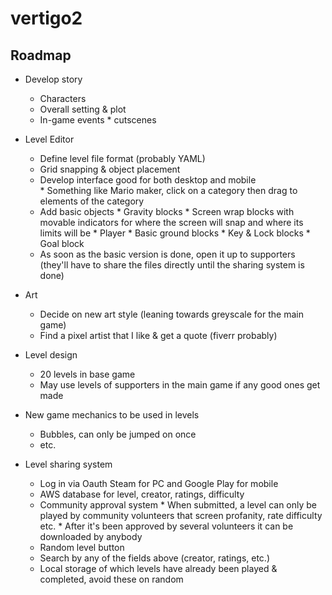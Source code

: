 # vertigo2

## Roadmap

* Develop story
    * Characters
    * Overall setting & plot
    * In-game events * cutscenes

* Level Editor
    * Define level file format (probably YAML)
    * Grid snapping & object placement
    * Develop interface good for both desktop and mobile    
          * Something like Mario maker, click on a category then drag to elements of the category
    * Add basic objects
          * Gravity blocks
          * Screen wrap blocks with movable indicators for where the screen will snap and where its limits will be
          * Player
          * Basic ground blocks
          * Key & Lock blocks
          * Goal block
    * As soon as the basic version is done, open it up to supporters (they'll have to share the files directly until the sharing system is done)

* Art
    * Decide on new art style (leaning towards greyscale for the main game)
    * Find a pixel artist that I like & get a quote (fiverr probably)
    
* Level design
    * 20 levels in base game
    * May use levels of supporters in the main game if any good ones get made
    
* New game mechanics to be used in levels
    * Bubbles, can only be jumped on once
    * etc.

* Level sharing system
    * Log in via Oauth Steam for PC and Google Play for mobile
    * AWS database for level, creator, ratings, difficulty
    * Community approval system
            * When submitted, a level can only be played by community volunteers that screen profanity, rate difficulty etc.
            * After it's been approved by several volunteers it can be downloaded by anybody
    * Random level button
    * Search by any of the fields above (creator, ratings, etc.)
    * Local storage of which levels have already been played & completed, avoid these on random
